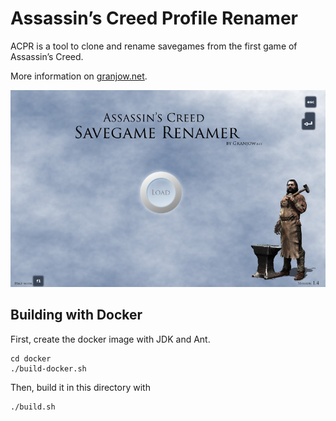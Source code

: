 # Assassin’s Creed Profile Renamer

ACPR is a tool to clone and rename savegames from the first game of Assassin’s Creed.

More information on [granjow.net](http://granjow.net/acpr.html).

![Load screen](pictures/ACPR-Load.jpg)

## Building with Docker

First, create the docker image with JDK and Ant.

    cd docker
    ./build-docker.sh

Then, build it in this directory with

    ./build.sh

